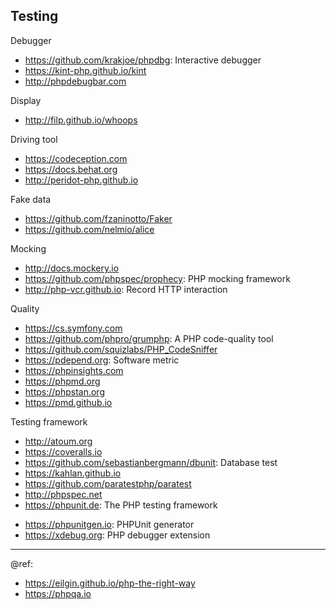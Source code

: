 ## Testing

Debugger
* https://github.com/krakjoe/phpdbg: Interactive debugger
* https://kint-php.github.io/kint
* http://phpdebugbar.com

Display
* http://filp.github.io/whoops

Driving tool
* https://codeception.com
* https://docs.behat.org
* http://peridot-php.github.io

Fake data
* https://github.com/fzaninotto/Faker
* https://github.com/nelmio/alice

Mocking
* http://docs.mockery.io
* https://github.com/phpspec/prophecy: PHP mocking framework
* http://php-vcr.github.io: Record HTTP interaction

Quality
* https://cs.symfony.com
* https://github.com/phpro/grumphp: A PHP code-quality tool
* https://github.com/squizlabs/PHP_CodeSniffer
* https://pdepend.org: Software metric
* https://phpinsights.com
* https://phpmd.org
* https://phpstan.org
* https://pmd.github.io

Testing framework
* http://atoum.org
* https://coveralls.io
* https://github.com/sebastianbergmann/dbunit: Database test
* https://kahlan.github.io
* https://github.com/paratestphp/paratest
* http://phpspec.net
* https://phpunit.de: The PHP testing framework

+ https://phpunitgen.io: PHPUnit generator
+ https://xdebug.org: PHP debugger extension

---
@ref: 
- https://eilgin.github.io/php-the-right-way
- https://phpqa.io
